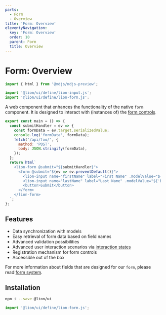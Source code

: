 ```yaml
---
parts:
  - Form
  - Overview
title: 'Form: Overview'
eleventyNavigation:
  key: 'Form: Overview'
  order: 10
  parent: Form
  title: Overview
---
```

# Form: Overview

```js script
import { html } from '@mdjs/mdjs-preview';

import '@lion/ui/define/lion-input.js';
import '@lion/ui/define/lion-form.js';
```

A web component that enhances the functionality of the native `form` component.
It is designed to interact with (instances of) the [form controls](../../fundamentals/systems/form/overview.md).

```js preview-story
export const main = () => {
  const submitHandler = ev => {
    const formData = ev.target.serializedValue;
    console.log('formData', formData);
    fetch('/api/foo/', {
      method: 'POST',
      body: JSON.stringify(formData),
    });
  };
  return html`
    <lion-form @submit="${submitHandler}">
      <form @submit="${ev => ev.preventDefault()}">
        <lion-input name="firstName" label="First Name" .modelValue="${'Foo'}"></lion-input>
        <lion-input name="lastName" label="Last Name" .modelValue="${'Bar'}"></lion-input>
        <button>Submit</button>
      </form>
    </lion-form>
  `;
};
```

## Features

- Data synchronization with models
- Easy retrieval of form data based on field names
- Advanced validation possibilities
- Advanced user interaction scenarios via [interaction states](../../fundamentals/systems/form/interaction-states.md)
- Registration mechanism for form controls
- Accessible out of the box

For more information about fields that are designed for our `form`, please read [form system](../../fundamentals/systems/form/overview.md).

## Installation

```bash
npm i --save @lion/ui
```

```js
import '@lion/ui/define/lion-form.js';
```
